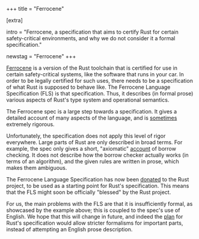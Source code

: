 +++
title = "Ferrocene"

[extra]

intro = "Ferrocene, a specification that aims to certify Rust for certain safety-critical environments, and why we do not consider it a formal specification."

newstag = "Ferrocene"
+++

[Ferrocene](https://spec.ferrocene.dev) is a version of the Rust toolchain that is certified for use in certain safety-critical systems, like the software that runs in your car.
In order to be legally certified for such uses, there needs to be a specification of what Rust is supposed to behave like.
The Ferrocene Language Specification (FLS) is that specification.
Thus, it describes (in formal prose) various aspects of Rust's type system and operational semantics.

The Ferrocene spec is a large step towards a specification.
It gives a detailed account of many aspects of the language, and is [sometimes](https://spec.ferrocene.dev/types-and-traits.html#subtyping-and-variance) extremely rigorous.

Unfortunately, the specification does not apply this level of rigor everywhere.
Large parts of Rust are only described in broad terms.
For example, the spec only gives a short, "axiomatic" [account](https://spec.ferrocene.dev/ownership-and-deconstruction.html#references) of borrow checking.
It does not describe how the borrow checker actually works (in terms of an algorithm), and the given rules are written in prose, which makes them ambiguous.

The Ferrocene Language Specification has now been [donated](https://rustfoundation.org/media/ferrous-systems-donates-ferrocene-language-specification-to-rust-project/) to the Rust project, to be used as a starting point for Rust's specification.
This means that the FLS might soon be officially "blessed" by the Rust project.

For us, the main problems with the FLS are that it is insufficiently formal, as showcased by the example above; this is coupled to the spec's use of English.
We hope that this will change in future, and indeed the [plan](https://rust-lang.github.io/rfcs/3355-rust-spec.html#questions-deliberately-left-open) for Rust's specification would allow stricter formalisms for important parts, instead of attempting an English prose description.


